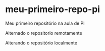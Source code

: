 # meu-primeiro-repo-pi
Meu primeiro repositório na aula de PI

Alternado o repositorio remotamente

Alterando o repositório localmente